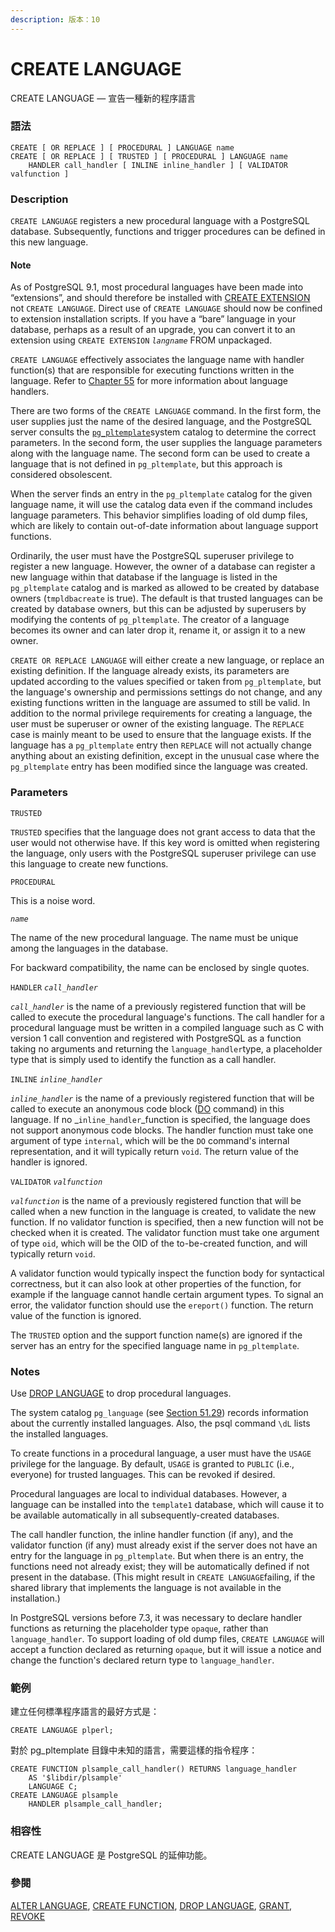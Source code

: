 ```yaml
---
description: 版本：10
---
```


# CREATE LANGUAGE

CREATE LANGUAGE — 宣告一種新的程序語言

### 語法

```text
CREATE [ OR REPLACE ] [ PROCEDURAL ] LANGUAGE name
CREATE [ OR REPLACE ] [ TRUSTED ] [ PROCEDURAL ] LANGUAGE name
    HANDLER call_handler [ INLINE inline_handler ] [ VALIDATOR valfunction ]
```

### Description

`CREATE LANGUAGE` registers a new procedural language with a PostgreSQL database. Subsequently, functions and trigger procedures can be defined in this new language.

#### Note

As of PostgreSQL 9.1, most procedural languages have been made into “extensions”, and should therefore be installed with [CREATE EXTENSION](https://www.postgresql.org/docs/10/static/sql-createextension.html) not `CREATE LANGUAGE`. Direct use of `CREATE LANGUAGE` should now be confined to extension installation scripts. If you have a “bare” language in your database, perhaps as a result of an upgrade, you can convert it to an extension using `CREATE EXTENSION` _`langname`_ FROM unpackaged.

`CREATE LANGUAGE` effectively associates the language name with handler function\(s\) that are responsible for executing functions written in the language. Refer to [Chapter 55](https://www.postgresql.org/docs/10/static/plhandler.html) for more information about language handlers.

There are two forms of the `CREATE LANGUAGE` command. In the first form, the user supplies just the name of the desired language, and the PostgreSQL server consults the [`pg_pltemplate`](https://www.postgresql.org/docs/10/static/catalog-pg-pltemplate.html)system catalog to determine the correct parameters. In the second form, the user supplies the language parameters along with the language name. The second form can be used to create a language that is not defined in `pg_pltemplate`, but this approach is considered obsolescent.

When the server finds an entry in the `pg_pltemplate` catalog for the given language name, it will use the catalog data even if the command includes language parameters. This behavior simplifies loading of old dump files, which are likely to contain out-of-date information about language support functions.

Ordinarily, the user must have the PostgreSQL superuser privilege to register a new language. However, the owner of a database can register a new language within that database if the language is listed in the `pg_pltemplate` catalog and is marked as allowed to be created by database owners \(`tmpldbacreate` is true\). The default is that trusted languages can be created by database owners, but this can be adjusted by superusers by modifying the contents of `pg_pltemplate`. The creator of a language becomes its owner and can later drop it, rename it, or assign it to a new owner.

`CREATE OR REPLACE LANGUAGE` will either create a new language, or replace an existing definition. If the language already exists, its parameters are updated according to the values specified or taken from `pg_pltemplate`, but the language's ownership and permissions settings do not change, and any existing functions written in the language are assumed to still be valid. In addition to the normal privilege requirements for creating a language, the user must be superuser or owner of the existing language. The `REPLACE` case is mainly meant to be used to ensure that the language exists. If the language has a `pg_pltemplate` entry then `REPLACE` will not actually change anything about an existing definition, except in the unusual case where the `pg_pltemplate` entry has been modified since the language was created.

### Parameters

`TRUSTED`

`TRUSTED` specifies that the language does not grant access to data that the user would not otherwise have. If this key word is omitted when registering the language, only users with the PostgreSQL superuser privilege can use this language to create new functions.

`PROCEDURAL`

This is a noise word.

_`name`_

The name of the new procedural language. The name must be unique among the languages in the database.

For backward compatibility, the name can be enclosed by single quotes.

`HANDLER` _`call_handler`_

_`call_handler`_ is the name of a previously registered function that will be called to execute the procedural language's functions. The call handler for a procedural language must be written in a compiled language such as C with version 1 call convention and registered with PostgreSQL as a function taking no arguments and returning the `language_handler`type, a placeholder type that is simply used to identify the function as a call handler.

`INLINE` _`inline_handler`_

_`inline_handler`_ is the name of a previously registered function that will be called to execute an anonymous code block \([DO](https://www.postgresql.org/docs/10/static/sql-do.html) command\) in this language. If no _`inline_handler`_function is specified, the language does not support anonymous code blocks. The handler function must take one argument of type `internal`, which will be the `DO` command's internal representation, and it will typically return `void`. The return value of the handler is ignored.

`VALIDATOR` _`valfunction`_

_`valfunction`_ is the name of a previously registered function that will be called when a new function in the language is created, to validate the new function. If no validator function is specified, then a new function will not be checked when it is created. The validator function must take one argument of type `oid`, which will be the OID of the to-be-created function, and will typically return `void`.

A validator function would typically inspect the function body for syntactical correctness, but it can also look at other properties of the function, for example if the language cannot handle certain argument types. To signal an error, the validator function should use the `ereport()` function. The return value of the function is ignored.

The `TRUSTED` option and the support function name\(s\) are ignored if the server has an entry for the specified language name in `pg_pltemplate`.

### Notes

Use [DROP LANGUAGE](https://www.postgresql.org/docs/10/static/sql-droplanguage.html) to drop procedural languages.

The system catalog `pg_language` \(see [Section 51.29](https://www.postgresql.org/docs/10/static/catalog-pg-language.html)\) records information about the currently installed languages. Also, the psql command `\dL` lists the installed languages.

To create functions in a procedural language, a user must have the `USAGE` privilege for the language. By default, `USAGE` is granted to `PUBLIC` \(i.e., everyone\) for trusted languages. This can be revoked if desired.

Procedural languages are local to individual databases. However, a language can be installed into the `template1` database, which will cause it to be available automatically in all subsequently-created databases.

The call handler function, the inline handler function \(if any\), and the validator function \(if any\) must already exist if the server does not have an entry for the language in `pg_pltemplate`. But when there is an entry, the functions need not already exist; they will be automatically defined if not present in the database. \(This might result in `CREATE LANGUAGE`failing, if the shared library that implements the language is not available in the installation.\)

In PostgreSQL versions before 7.3, it was necessary to declare handler functions as returning the placeholder type `opaque`, rather than `language_handler`. To support loading of old dump files, `CREATE LANGUAGE` will accept a function declared as returning `opaque`, but it will issue a notice and change the function's declared return type to `language_handler`.

### 範例

建立任何標準程序語言的最好方式是：

```text
CREATE LANGUAGE plperl;
```

對於 pg\_pltemplate 目錄中未知的語言，需要這樣的指令程序：

```text
CREATE FUNCTION plsample_call_handler() RETURNS language_handler
    AS '$libdir/plsample'
    LANGUAGE C;
CREATE LANGUAGE plsample
    HANDLER plsample_call_handler;
```

### 相容性

CREATE LANGUAGE 是 PostgreSQL 的延伸功能。

### 參閱

[ALTER LANGUAGE](alter-language.md), [CREATE FUNCTION](create-function.md), [DROP LANGUAGE](drop-language.md), [GRANT](grant.md), [REVOKE](revoke.md)

